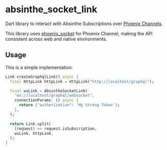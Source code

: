 # absinthe_socket_link

Dart library to interact with Absinthe Subscriptions over [Phoenix Channels](https://hexdocs.pm/phoenix/Phoenix.Channel.html#content).

This library uses [phoenix_socket](https://pub.dev/packages/phoenix_socket) for Phoenix Channel, making the API consistent across web and native environments.

## Usage

This is a simple implementation.

```dart
Link createGraphqlLink() async {
  final HttpLink httpLink = HttpLink("http://localhost/graphql");

  final wsLink = AbsintheSocketLink(
    "ws://localhost/graphql/websocket",
    connectionParams: () async {
      return {"authorization": 'My Strong Token'};
    },
  );

  return Link.split(
    (request) => request.isSubscription,
    wsLink, httpLink,
  );
}
```
